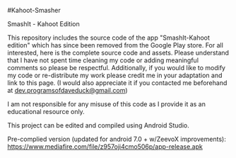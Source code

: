 #Kahoot-Smasher

SmashIt - Kahoot Edition

This repository includes the source code of the app "SmashIt-Kahoot edition" which has since been removed from the Google Play store.
For all interested, here is the complete source code and assets.
Please understand that I have not spent time cleaning my code or adding meaningful comments so please be respectful.
Additionally, if you would like to modify my code or re-distribute my work please credit me in your adaptation and link to this page.
(I would also appreciate it if you contacted me beforehand at dev.programsofdaveduck@gmail.com)

I am not responsible for any misuse of this code as I provide it as an educational resource only.

This project can be edited and compiled using Android Studio.

Pre-complied version (updated for android 7.0 + w/ZeevoX improvements): https://www.mediafire.com/file/z957oji4cmo506p/app-release.apk
